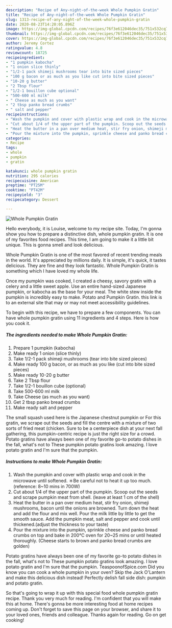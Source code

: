 ```yaml
---
description: "Recipe of Any-night-of-the-week Whole Pumpkin Gratin"
title: "Recipe of Any-night-of-the-week Whole Pumpkin Gratin"
slug: 1313-recipe-of-any-night-of-the-week-whole-pumpkin-gratin
date: 2020-08-23T14:20:05.896Z
image: https://img-global.cpcdn.com/recipes/76f3e612046dec35/751x532cq70/whole-pumpkin-gratin-recipe-main-photo.jpg
thumbnail: https://img-global.cpcdn.com/recipes/76f3e612046dec35/751x532cq70/whole-pumpkin-gratin-recipe-main-photo.jpg
cover: https://img-global.cpcdn.com/recipes/76f3e612046dec35/751x532cq70/whole-pumpkin-gratin-recipe-main-photo.jpg
author: Jeremy Cortez
ratingvalue: 4.8
reviewcount: 18725
recipeingredient:
- "1 pumpkin kabocha"
- "1 onion slice thinly"
- "1/2-1 pack shimeji mushrooms tear into bite sized pieces"
- "100 g bacon or as much as you like cut into bite sized pieces"
- "10-20 g butter"
- "2 Tbsp flour"
- "1/2-1 bouillon cube optional"
- "500-600 ml milk"
- " Cheese as much as you want"
- "2 tbsp panko bread crumbs"
- " salt and pepper"
recipeinstructions:
- "Wash the pumpkin and cover with plastic wrap and cook in the microwave  until softened. ＊Be careful not to heat it up too much. (reference: 8~10 mins in 700W)"
- "Cut about 1/4 of the upper part of the pumpkin. Scoop out the seeds and scrape pumpkin meat from shell. (leave at least 1 cm of the shell)"
- "Heat the butter in a pan over medium heat, stir fry onion, shimeji mushrooms, bacon until the onions are browned. Turn down the heat and add the flour and mix well. Pour the milk little by little to get the smooth sauce. Add the pumpkin meat, salt and pepper and cook until thickened.(adjust the thickness to your taste)"
- "Pour the mixture into the pumpkin, sprinkle cheese and panko bread crumbs on top and bake in 200℃ oven for 20~25 mins or until heated thoroughly. (Cheese starts to brown and panko bread crumbs are golden)"
categories:
- Recipe
tags:
- whole
- pumpkin
- gratin

katakunci: whole pumpkin gratin 
nutrition: 295 calories
recipecuisine: American
preptime: "PT25M"
cooktime: "PT42M"
recipeyield: "3"
recipecategory: Dessert

---
```



![Whole Pumpkin Gratin](https://img-global.cpcdn.com/recipes/76f3e612046dec35/751x532cq70/whole-pumpkin-gratin-recipe-main-photo.jpg)

Hello everybody, it is Louise, welcome to my recipe site. Today, I'm gonna show you how to prepare a distinctive dish, whole pumpkin gratin. It is one of my favorites food recipes. This time, I am going to make it a little bit unique. This is gonna smell and look delicious.

Whole Pumpkin Gratin is one of the most favored of recent trending meals in the world. It's appreciated by millions daily. It is simple, it's quick, it tastes delicious. They are fine and they look fantastic. Whole Pumpkin Gratin is something which I have loved my whole life.

Once my pumpkin was cooked, I created a cheesy, savory gratin with a celery and a little sweet apple. Use an entire hand-sized Japanese pumpkin, or kabocha as the base for your meal. The white stew inside the pumpkin is incredibly easy to make. Potato and Pumpkin Gratin. this link is to an external site that may or may not meet accessibility guidelines.


To begin with this recipe, we have to prepare a few components. You can have whole pumpkin gratin using 11 ingredients and 4 steps. Here is how you cook it.

<!--inarticleads1-->

##### The ingredients needed to make Whole Pumpkin Gratin:

1. Prepare 1 pumpkin (kabocha)
1. Make ready 1 onion (slice thinly)
1. Take 1/2-1 pack shimeji mushrooms (tear into bite sized pieces)
1. Make ready 100 g bacon, or as much as you like (cut into bite sized pieces)
1. Make ready 10-20 g butter
1. Take 2 Tbsp flour
1. Take 1/2-1 bouillon cube (optional)
1. Take 500-600 ml milk
1. Take  Cheese (as much as you want)
1. Get 2 tbsp panko bread crumbs
1. Make ready  salt and pepper


The small squash used here is the Japanese chestnut pumpkin or For this gratin, we scrape out the seeds and fill the centre with a mixture of two sorts of fried meat (chicken. Sure to be a centerpiece dish at your next fall gathering, this pumpkin-centric recipe is just the right size for a crowd. Potato gratins have always been one of my favorite go-to potato dishes in the fall, what&#39;s not to These pumpkin potato gratins look amazing. I love potato gratin and I&#39;m sure that the pumpkin. 

<!--inarticleads2-->

##### Instructions to make Whole Pumpkin Gratin:

1. Wash the pumpkin and cover with plastic wrap and cook in the microwave  until softened. ＊Be careful not to heat it up too much. (reference: 8~10 mins in 700W)
1. Cut about 1/4 of the upper part of the pumpkin. Scoop out the seeds and scrape pumpkin meat from shell. (leave at least 1 cm of the shell)
1. Heat the butter in a pan over medium heat, stir fry onion, shimeji mushrooms, bacon until the onions are browned. Turn down the heat and add the flour and mix well. Pour the milk little by little to get the smooth sauce. Add the pumpkin meat, salt and pepper and cook until thickened.(adjust the thickness to your taste)
1. Pour the mixture into the pumpkin, sprinkle cheese and panko bread crumbs on top and bake in 200℃ oven for 20~25 mins or until heated thoroughly. (Cheese starts to brown and panko bread crumbs are golden)


Potato gratins have always been one of my favorite go-to potato dishes in the fall, what&#39;s not to These pumpkin potato gratins look amazing. I love potato gratin and I&#39;m sure that the pumpkin. TeaspoonofSpice.com Did you know you can cook a whole pumpkin in your oven? Skip the Jack O&#39;Lantern and make this delicious dish instead! Perfectly delish fall side dish: pumpkin and potato gratin. 

So that's going to wrap it up with this special food whole pumpkin gratin recipe. Thank you very much for reading. I'm confident that you will make this at home. There's gonna be more interesting food at home recipes coming up. Don't forget to save this page on your browser, and share it to your loved ones, friends and colleague. Thanks again for reading. Go on get cooking!
